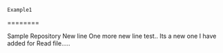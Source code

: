    Example1
========

Sample Repository
New line
One more new line test..
Its a new one I have added for Read file.....